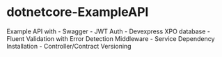 # dotnetcore-ExampleAPI
Example API with 
	- Swagger
	- JWT Auth
	- Devexpress XPO database
	- Fluent Validation with Error Detection Middleware
	- Service Dependency Installation
	- Controller/Contract Versioning
